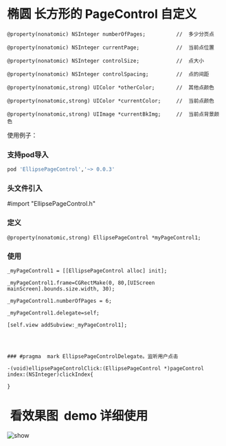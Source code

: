 # 椭圆 长方形的 PageControl 自定义

```objc
@property(nonatomic) NSInteger numberOfPages;          //  多少分页点

@property(nonatomic) NSInteger currentPage;            //  当前点位置

@property(nonatomic) NSInteger controlSize;            //  点大小

@property(nonatomic) NSInteger controlSpacing;         //  点的间距 

@property(nonatomic,strong) UIColor *otherColor;       //  其他点颜色

@property(nonatomic,strong) UIColor *currentColor;     //  当前点颜色

@property(nonatomic,strong) UIImage *currentBkImg;     //  当前点背景颜色
```

使用例子：
### 支持pod导入
```ruby
pod 'EllipsePageControl','~> 0.0.3'
```


###  头文件引入

#import "EllipsePageControl.h"

### 定义
```objc
@property(nonatomic,strong) EllipsePageControl *myPageControl1;
```
### 使用

```objc
_myPageControl1 = [[EllipsePageControl alloc] init];

_myPageControl1.frame=CGRectMake(0, 80,[UIScreen mainScreen].bounds.size.width, 30);

_myPageControl1.numberOfPages = 6;

_myPageControl1.delegate=self;

[self.view addSubview:_myPageControl1];




### #pragma  mark EllipsePageControlDelegate。监听用户点击

-(void)ellipsePageControlClick:(EllipsePageControl *)pageControl index:(NSInteger)clickIndex{

}
```
#  看效果图  demo 详细使用

 <img src="https://raw.githubusercontent.com/hackxhj/EllipsePageControl/master/123.png" alt="show" title="show">
